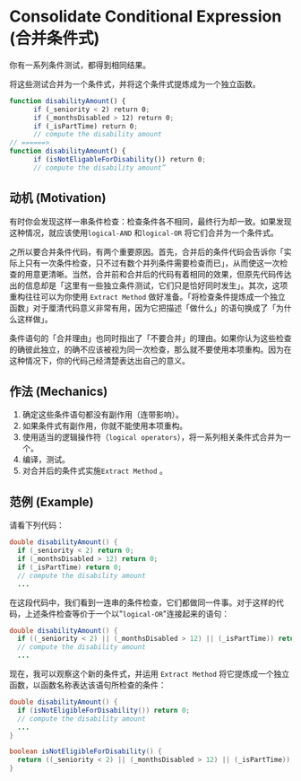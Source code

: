 # Consolidate Conditional Expression (合并条件式)

你有一系列条件测试，都得到相同结果。

将这些测试合并为一个条件式，并将这个条件式提炼成为一个独立函数。

```ts
function disabilityAmount() {
      if (_seniority < 2) return 0;
      if (_monthsDisabled > 12) return 0;
      if (_isPartTime) return 0;
      // compute the disability amount
// ======>
function disabilityAmount() {
      if (isNotEligableForDisability()) return 0;
      // compute the disability amount”
```

## 动机 (Motivation)

有时你会发现这样一串条件检查：检查条件各不相同，最终行为却一致。如果发现这种情况，就应该使用`logical-AND` 和`logical-OR` 将它们合并为一个条件式。

之所以要合并条件代码，有两个重要原因。首先，合并后的条件代码会告诉你「实际上只有一次条件检查，只不过有数个并列条件需要检查而已」，从而使这一次检查的用意更清晰。当然，合并前和合并后的代码有着相同的效果，但原先代码传达出的信息却是「这里有一些独立条件测试，它们只是恰好同时发生」。其次，这项重构往往可以为你使用 `Extract Method` 做好准备。「将检查条件提炼成一个独立函数」对于厘清代码意义非常有用，因为它把描述「做什么」的语句换成了「为什么这样做」。

条件语句的「合并理由」也同时指出了「不要合并」的理由。如果你认为这些检查的确彼此独立，的确不应该被视为同一次检查，那么就不要使用本项重构。因为在 这种情况下，你的代码己经清楚表达出自己的意义。

## 作法 (Mechanics)

1. 确定这些条件语句都没有副作用（连带影响）。
2. 如果条件式有副作用，你就不能使用本项重构。
3. 使用适当的逻辑操作符（`logical operators`），将一系列相关条件式合并为一个。
4. 编译，测试。
5. 对合并后的条件式实施`Extract Method` 。

## 范例 (Example)

请看下列代码：

```java
double disabilityAmount() {
  if (_seniority < 2) return 0;
  if (_monthsDisabled > 12) return 0;
  if (_isPartTime) return 0;
  // compute the disability amount
  ...
```

在这段代码中，我们看到一连串的条件检查，它们都做同一件事。对于这样的代码，上述条件检查等价于一个以"`logical-OR`"连接起来的语句：

```java
double disabilityAmount() {
  if ((_seniority < 2) || (_monthsDisabled > 12) || (_isPartTime)) return 0;
  // compute the disability amount
  ...
```

现在，我可以观察这个新的条件式，并运用 `Extract Method` 将它提炼成一个独立函数，以函数名称表达该语句所检查的条件：

```java
double disabilityAmount() {
  if (isNotEligibleForDisability()) return 0;
  // compute the disability amount
  ...
}

boolean isNotEligibleForDisability() {
  return ((_seniority < 2) || (_monthsDisabled > 12) || (_isPartTime));
}
```



